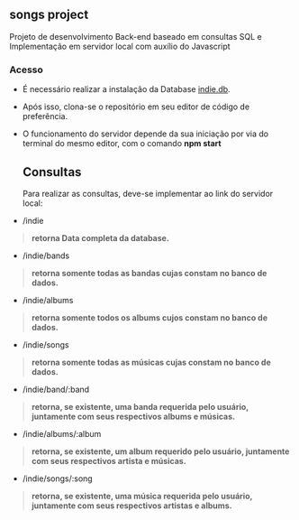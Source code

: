 ## songs project
Projeto de desenvolvimento Back-end baseado em consultas SQL e Implementação em servidor local com auxílio do Javascript

### Acesso
- É necessário realizar a instalação da Database [indie.db](indie.db).
- Após isso, clona-se o repositório em seu editor de código de preferência.
- O funcionamento do servidor depende da sua iniciação por via do terminal do mesmo editor, com o comando **npm start**

  ## Consultas
  Para realizar as consultas, deve-se implementar ao link do servidor local:

- /indie
> **retorna Data completa da database.**
- /indie/bands
> **retorna somente todas as bandas cujas constam no banco de dados.**
- /indie/albums
>  **retorna somente todos os albums cujos constam no banco de dados.**
- /indie/songs
> **retorna somente todas as músicas cujas constam no banco de dados.**
- /indie/band/:band
>  **retorna, se existente, uma banda requerida pelo usuário, juntamente com seus respectivos albums e músicas.**
- /indie/albums/:album
> **retorna, se existente, um album requerido pelo usuário, juntamente com seus respectivos artista e músicas.**
- /indie/songs/:song
>  **retorna, se existente, uma música requerida pelo usuário, juntamente com seus respectivos artistas e albums.**


  
